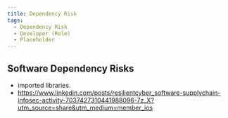 ```yaml
---
title: Dependency Risk
tags:
  - Dependency Risk
  - Developer (Role)
  - Placeholder
---
```




## Software Dependency Risks

- imported libraries.
- https://www.linkedin.com/posts/resilientcyber_software-supplychain-infosec-activity-7037427310441988096-7z_X?utm_source=share&utm_medium=member_ios